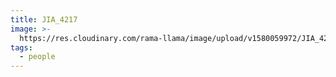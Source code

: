 ```yaml
---
title: JIA_4217
image: >-
  https://res.cloudinary.com/rama-llama/image/upload/v1580059972/JIA_4217_dmaay2.jpg
tags:
  - people
---
```


